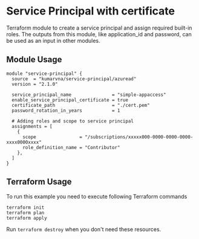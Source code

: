 # Service Principal with certificate

Terraform module to create a service principal and assign required built-in roles. The outputs from this module, like application_id and password, can be used as an input in other modules.

## Module Usage

```hcl
module "service-principal" {
  source  = "kumarvna/service-principal/azuread"
  version = "2.1.0"

  service_principal_name               = "simple-appaccess"
  enable_service_principal_certificate = true
  certificate_path                     = "./cert.pem"
  password_rotation_in_years           = 1

  # Adding roles and scope to service principal
  assignments = [
    {
      scope                = "/subscriptions/xxxxx000-0000-0000-0000-xxxx0000xxxx"
      role_definition_name = "Contributor"
    },
  ]
}
```

## Terraform Usage

To run this example you need to execute following Terraform commands

```hcl
terraform init
terraform plan
terraform apply
```

Run `terraform destroy` when you don't need these resources.
